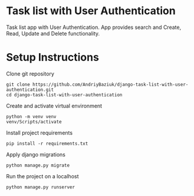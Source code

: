 # Task list with User Authentication

Task list app with User Authentication. App provides search and Create, Read, Update and Delete functionality.

# Setup Instructions

Clone git repository

```
git clone https://github.com/AndriyBaziuk/django-task-list-with-user-authentication.git
cd django-task-list-with-user-authentication
```

Create and activate virtual environment

```
python -m venv venv
venv/Scripts/activate
```

Install project requirements

```
pip install -r requirements.txt
```

Apply django migrations

```
python manage.py migrate
```

Run the project on a localhost

```
python manage.py runserver
```
